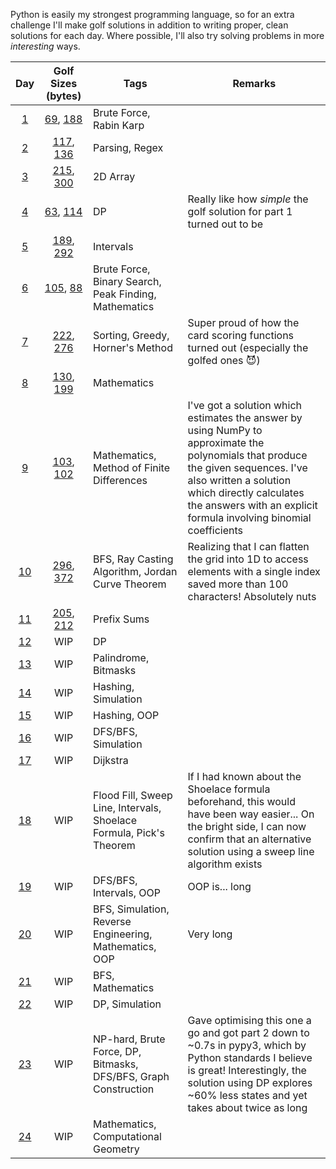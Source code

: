 Python is easily my strongest programming language, so for an extra challenge I'll make golf solutions in addition to writing proper, clean solutions for each day. Where possible, I'll also try solving problems in more *interesting* ways.

| Day | Golf Sizes (bytes) | Tags | Remarks |
|:---:|:------------------:|------|---------|
| [1](Day%2001) | [69](Day%2001/golf_part1.py), [188](Day%2001/golf_part2.py) | Brute Force, Rabin Karp | |
| [2](Day%2002) | [117](Day%2002/golf_part1.py), [136](Day%2002/golf_part2.py) | Parsing, Regex | |
| [3](Day%2003) | [215](Day%2003/golf_part1.py), [300](Day%2003/golf_part2.py) | 2D Array | |
| [4](Day%2004) | [63](Day%2004/golf_part1.py), [114](Day%2004/golf_part2.py) | DP | Really like how *simple* the golf solution for part 1 turned out to be |
| [5](Day%2005) | [189](Day%2005/golf_part1.py), [292](Day%2005/golf_part2.py) | Intervals | |
| [6](Day%2006) | [105](Day%2006/golf_part1.py), [88](Day%2006/golf_part2.py) | Brute Force, Binary Search, Peak Finding, Mathematics | |
| [7](Day%2007) | [222](Day%2007/golf_part1.py), [276](Day%2007/golf_part2.py) | Sorting, Greedy, Horner's Method | Super proud of how the card scoring functions turned out (especially the golfed ones 😈) |
| [8](Day%2008) | [130](Day%2008/golf_part1.py), [199](Day%2008/golf_part2.py) | Mathematics | |
| [9](Day%2009) | [103](Day%2009/golf_part1.py), [102](Day%2009/golf_part2.py) | Mathematics, Method of Finite Differences | I've got a solution which estimates the answer by using NumPy to approximate the polynomials that produce the given sequences. I've also written a solution which directly calculates the answers with an explicit formula involving binomial coefficients |
| [10](Day%2010) | [296](Day%2010/golf_part1.py), [372](Day%2010/golf_part2.py) | BFS, Ray Casting Algorithm, Jordan Curve Theorem | Realizing that I can flatten the grid into 1D to access elements with a single index saved more than 100 characters! Absolutely nuts |
| [11](Day%2011) | [205](Day%2011/golf_part1.py), [212](Day%2011/golf_part2.py) | Prefix Sums | |
| [12](Day%2012) | WIP | DP | |
| [13](Day%2013) | WIP | Palindrome, Bitmasks | |
| [14](Day%2014) | WIP | Hashing, Simulation | |
| [15](Day%2015) | WIP | Hashing, OOP | |
| [16](Day%2016) | WIP | DFS/BFS, Simulation | |
| [17](Day%2017) | WIP | Dijkstra | |
| [18](Day%2018) | WIP | Flood Fill, Sweep Line, Intervals, Shoelace Formula, Pick's Theorem | If I had known about the Shoelace formula beforehand, this would have been way easier... On the bright side, I can now confirm that an alternative solution using a sweep line algorithm exists |
| [19](Day%2019) | WIP | DFS/BFS, Intervals, OOP | OOP is... long |
| [20](Day%2020) | WIP | BFS, Simulation, Reverse Engineering, Mathematics, OOP | Very long |
| [21](Day%2021) | WIP | BFS, Mathematics | |
| [22](Day%2022) | WIP | DP, Simulation | |
| [23](Day%2023) | WIP | NP-hard, Brute Force, DP, Bitmasks, DFS/BFS, Graph Construction | Gave optimising this one a go and got part 2 down to ~0.7s in pypy3, which by Python standards I believe is great! Interestingly, the solution using DP explores ~60% less states and yet takes about twice as long |
| [24](Day%2024) | WIP | Mathematics, Computational Geometry | |
